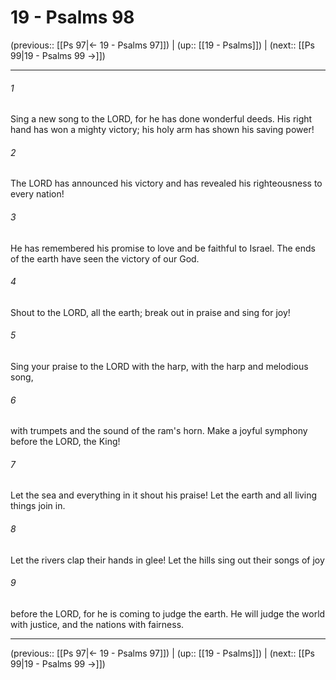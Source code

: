 # 19 - Psalms 98

(previous:: [[Ps 97|← 19 - Psalms 97]]) | (up:: [[19 - Psalms]]) | (next:: [[Ps 99|19 - Psalms 99 →]])

***


###### 1 
Sing a new song to the LORD, for he has done wonderful deeds. His right hand has won a mighty victory; his holy arm has shown his saving power! 

###### 2 
The LORD has announced his victory and has revealed his righteousness to every nation! 

###### 3 
He has remembered his promise to love and be faithful to Israel. The ends of the earth have seen the victory of our God. 

###### 4 
Shout to the LORD, all the earth; break out in praise and sing for joy! 

###### 5 
Sing your praise to the LORD with the harp, with the harp and melodious song, 

###### 6 
with trumpets and the sound of the ram's horn. Make a joyful symphony before the LORD, the King! 

###### 7 
Let the sea and everything in it shout his praise! Let the earth and all living things join in. 

###### 8 
Let the rivers clap their hands in glee! Let the hills sing out their songs of joy 

###### 9 
before the LORD, for he is coming to judge the earth. He will judge the world with justice, and the nations with fairness.

***

(previous:: [[Ps 97|← 19 - Psalms 97]]) | (up:: [[19 - Psalms]]) | (next:: [[Ps 99|19 - Psalms 99 →]])
